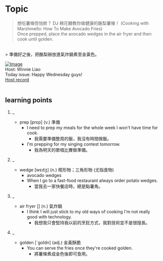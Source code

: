 # Topic

> 想吃薯條但怕胖？ DJ 棉花糖教你做健康的酪梨薯條！ (Cooking with Marshmello: How To Make Avocado Fries) <br>
> Once prepped, place the avocado wedges in the air fryer and then cook until golden.
 <br>
> 準備好之後，把酪梨辦放進氣炸鍋煮至金黃色。

 <br>

[![Image](https://cdn.voicetube.com/assets/thumbnails/JnEigAL25ME.jpg)](https://www.youtube.com/embed/JnEigAL25ME?rel=0&showinfo=0&cc_load_policy=0&controls=1&autoplay=1&iv_load_policy=3&playsinline=1&wmode=transparent&start=89&end=96&enablejsapi=1&origin=https://tw.voicetube.com&widgetid=1)<br>
Host: Winnie Liao
<br>Today issue: Happy Wednesday guys!
<br>
[Host record](https://cdn.voicetube.com/tmp/everyday_records/callmeboss901/4082.mp3)
<br><br>
## learning points
1. _
	* prep [prɛp] (v.) 準備
		- I need to prep my meals for the whole week I won't have time for cook.
			+ 我需要準備整周的飯，我沒有時間做飯。
		- I'm prepping for my singing contest tomorrow.
			+ 我為明天的歌唱比賽做準備。

2. _
	* wedge  [wɛdʒ] (n.) 楔形物；三角形物 (尤指食物)
		- avocado wedges
		- When I go to a fast-food restaurant always order potato wedges.
			+ 當我去一家快餐店時，總是點薯角。

3. _
	* air fryer  [] (n.) 氣炸鍋
		- I think I will just stick to my old ways of cooking I'm not really good with technology.
			+ 我想我只會堅持我以前的烹飪方式，我對技術並不是很擅長。

4. _
	* golden [ˋgoldn] (adj.) 金黃酥脆
		- You can serve the fries once they're cooked golden.
			+ 將薯條煮成金色後即可食用。
